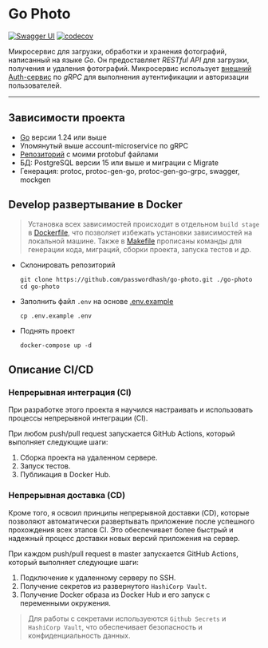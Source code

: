 # Go Photo
[![Swagger UI](https://img.shields.io/badge/docs-Swagger-blue?logo=swagger)](https://go-photo.passwordhash.tech/api/v1/docs/index.html)
[![codecov](https://codecov.io/gh/passwordhash/go-photo/graph/badge.svg?token=4TW15AUT4C)](https://codecov.io/gh/passwordhash/go-photo)

Микросервис для загрузки, обработки и хранения фотографий, написанный на языке *Go*. Он предоставляет *RESTful API* для загрузки, получения и удаления фотографий. Микросервис использует [внешний Auth-сервис](https://github.com/passwordhash/account-microservice) по *gRPC* для выполнения аутентификации и авторизации пользователей.

---

## Зависимости проекта

- [Go](https://golang.org/) версии 1.24 или выше
- Упомянутый выше account-microservice по gRPC
- [Репозиторий](https://github.com/passwordhash/protobuf-files) с моими protobuf файлами
- БД: PostgreSQL версии 15 или выше и миграции с Migrate 
- Генерация: protoc, protoc-gen-go, protoc-gen-go-grpc, swagger, mockgen

## Develop развертывание в Docker

> Установка всех зависимостей происходит в отдельном `build stage` в [Dockerfile](Dockerfile), что позволяет избежать установки зависимостей на локальной машине. Также в [Makefile](Makefile) прописаны команды для генерации кода, миграций, сборки проекта, запуска тестов и др.

- Склонировать репозиторий
    ```
    git clone https://github.com/passwordhash/go-photo.git ./go-photo
    cd go-photo
    ```
  
- Заполнить файл `.env` на основе [.env.example](.env.example)
    ```
    cp .env.example .env
    ```

- Поднять проект
    ```
    docker-compose up -d
    ```
  
## Описание CI/CD 

### Непрерывная интеграция (CI)

При разработке этого проекта я научился настраивать и использовать процессы непрерывной интеграции (CI). 

При любом push/pull request запускается GitHub Actions, который выполняет следующие шаги:
1. Сборка проекта на удаленном сервере.
2. Запуск тестов.
3. Публикация в Docker Hub.

[//]: # (3. Проверка кода на соответствие стандартам Go.)

### Непрерывная доставка (CD)

Кроме того, я освоил принципы непрерывной доставки (CD), которые позволяют автоматически развертывать приложение после успешного прохождения всех этапов CI. Это обеспечивает более быстрый и надежный процесс доставки новых версий приложения на сервер.

При каждом push/pull request в master запускается GitHub Actions, который выполняет следующие шаги:
1. Подключение к удаленному серверу по SSH.
2. Получение секретов из развернутого `HashiCorp Vault`.
3. Получение Docker образа из Docker Hub и его запуск с переменными окружения.

> Для работы с секретами используеются `Github Secrets` и `HashiCorp Vault`, что обеспечивает безопасность и конфиденциальность данных.
